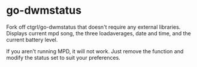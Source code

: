 go-dwmstatus
============

Fork off ctgrl/go-dwmstatus that doesn't require any external libraries.
Displays current mpd song, the three loadaverages, date and time, and the current battery level.

If you aren't running MPD, it will not work. Just remove the function and modify the status set to suit your preferences.